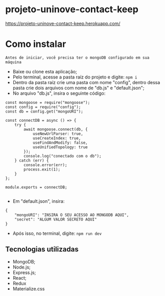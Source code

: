 # projeto-uninove-contact-keep
https://projeto-uninove-contact-keep.herokuapp.com/

# Como instalar
``` Antes de iniciar, você precisa ter o mongoDB configurado em sua máquina  ``` 

- Baixe ou clone esta aplicação;
- Pelo terminal, acesse a pasta raíz do projeto e digite: ` npm i `
- Dentro da pasta raíz crie uma pasta com nome "config", dentro dessa pasta crie dois arquivos com nome de "db.js" e "default.json";
- No arquivo "db.js", insira o seguinte código:
```
const mongoose = require("mongoose");
const config = require("config");
const db = config.get("mongoURI");

const connectDB = async () => {
	try {
		await mongoose.connect(db, {
			useNewUrlParser: true,
			useCreateIndex: true,
			useFindAndModify: false,
			useUnifiedTopology: true
		});
		console.log("conectado com o db");
	} catch (err) {
		console.error(err);
		process.exit(1);
	}
};

module.exports = connectDB;


```
- Em  "default.json", insira:
```
{
	"mongoURI": "INSIRA O SEU ACESSO AO MONGODB AQUI",
	"secret": "ALGUM VALOR SECRETO AQUI"
}

```
- Após isso, no terminal, digite: ` npm run dev `



## Tecnologias utilizadas
- MongoDB;
- Node.js;
- Express.js;
- React;
- Redux
- Materialize.css
